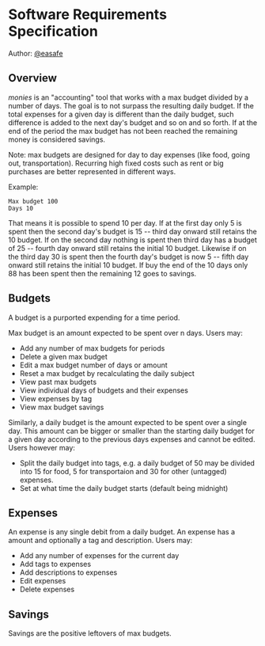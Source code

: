 
# Software Requirements Specification

Author: [@easafe](https://github.com/easafe)

## Overview

_monies_ is an "accounting" tool that works with a max budget divided by a number of days. The goal is to not surpass the resulting daily budget. If the total expenses for a given day is different than the daily budget, such difference is added to the next day's budget and so on and so forth. If at the end of the period the max budget has not been reached the remaining money is considered savings.

Note: max budgets are designed for day to day expenses (like food, going out, transportation). Recurring high fixed costs such as rent or big purchases are better represented in different ways.

Example:

```
Max budget 100
Days 10
```

That means it is possible to spend 10 per day. If at the first day only 5 is spent then the second day's budget is 15 -- third day onward still retains the 10 budget. If on the second day nothing is spent then third day has a budget of 25 -- fourth day onward still retains the initial 10 budget. Likewise if on the third day 30 is spent then the fourth day's budget is now 5 -- fifth day onward still retains the initial 10 budget. If buy the end of the 10 days only 88 has been spent then the remaining 12 goes to savings.

## Budgets

A budget is a purported expending for a time period.

Max budget is an amount expected to be spent over n days. Users may:

* Add any number of max budgets for periods
* Delete a given max budget
* Edit a max budget number of days or amount
* Reset a max budget by recalculating the daily subject
* View past max budgets
* View individual days of budgets and their expenses
* View expenses by tag
* View max budget savings

Similarly, a daily budget is the amount expected to be spent over a single day. This amount can be bigger or smaller than the starting daily budget for a given day according to the previous days expenses and cannot be edited. Users however may:

* Split the daily budget into tags, e.g. a daily budget of 50 may be divided into 15 for food, 5 for transportaion and 30 for other (untagged) expenses.   
* Set at what time the daily budget starts (default being midnight)

## Expenses

An expense is any single debit from a daily budget. An expense has a amount and optionally a tag and description. Users may:

* Add any number of expenses for the current day
* Add tags to expenses
* Add descriptions to expenses
* Edit expenses
* Delete expenses

## Savings

Savings are the positive leftovers of max budgets.
